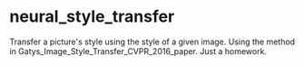 # neural_style_transfer
Transfer a picture's style using the style of a given image.
Using the method in Gatys_Image_Style_Transfer_CVPR_2016_paper.
Just a homework.
